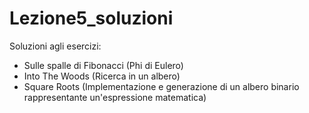 # Lezione5_soluzioni

Soluzioni agli esercizi:
- Sulle spalle di Fibonacci (Phi di Eulero)
- Into The Woods (Ricerca in un albero)
- Square Roots (Implementazione e generazione di un albero binario rappresentante un'espressione matematica)
